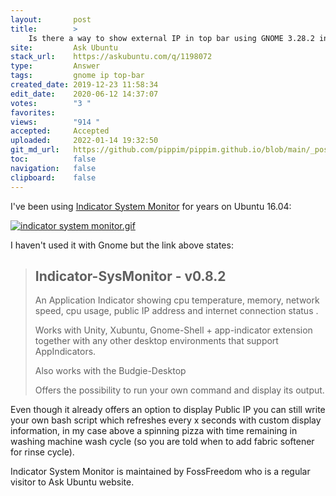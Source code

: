 ```yaml
---
layout:       post
title:        >
    Is there a way to show external IP in top bar using GNOME 3.28.2 in Ubuntu 18.04
site:         Ask Ubuntu
stack_url:    https://askubuntu.com/q/1198072
type:         Answer
tags:         gnome ip top-bar
created_date: 2019-12-23 11:58:34
edit_date:    2020-06-12 14:37:07
votes:        "3 "
favorites:    
views:        "914 "
accepted:     Accepted
uploaded:     2022-01-14 19:32:50
git_md_url:   https://github.com/pippim/pippim.github.io/blob/main/_posts/2019/2019-12-23-Is-there-a-way-to-show-external-IP-in-top-bar-using-GNOME-3.28.2-in-Ubuntu-18.04.md
toc:          false
navigation:   false
clipboard:    false
---
```


I've been using [Indicator System Monitor][1] for years on Ubuntu 16.04:

[![indicator system monitor.gif][2]][2]

I haven't used it with Gnome but the link above states:

> ## Indicator-SysMonitor - v0.8.2  
>   
> An Application Indicator showing cpu temperature, memory, network  
> speed, cpu usage, public IP address and internet connection status .  
>   
> Works with Unity, Xubuntu, Gnome-Shell + app-indicator extension  
> together with any other desktop environments that support  
> AppIndicators.  
>   
> Also works with the Budgie-Desktop  
>   
> Offers the possibility to run your own command and display its output.  

Even though it already offers an option to display Public IP you can still write your own bash script which refreshes every x seconds with custom display information, in my case above a spinning pizza with time remaining in washing machine wash cycle (so you are told when to add fabric softener for rinse cycle).

Indicator System Monitor is maintained by FossFreedom who is a regular visitor to Ask Ubuntu website.

  [1]: https://github.com/fossfreedom/indicator-sysmonitor
  [2]: https://i.stack.imgur.com/IlSmL.gif
